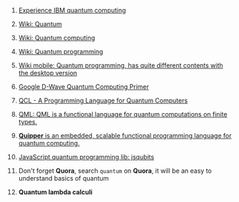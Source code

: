 1. [Experience IBM quantum computing](https://quantumexperience.ng.bluemix.net/)

2. [Wiki: Quantum](https://en.wikipedia.org/wiki/Quantum)

3. [Wiki: Quantum computing](https://en.wikipedia.org/wiki/Quantum_computing)

4. [Wiki: Quantum programming](https://en.wikipedia.org/wiki/Quantum_programming)

5. [Wiki mobile: Quantum programming, has quite different contents with the desktop version](https://en.m.wikipedia.org/wiki/Quantum_programming)

6. [Google D-Wave Quantum Computing Primer](http://www.dwavesys.com/tutorials/background-reading-series/quantum-computing-primer)

7. [QCL - A Programming Language for Quantum Computers](http://tph.tuwien.ac.at/~oemer/qcl.html)

8. [QML: QML is a functional language for quantum computations on finite types.](http://sneezy.cs.nott.ac.uk/QML/)

9. [**Quipper** is an embedded, scalable functional programming language for quantum computing.](http://www.mathstat.dal.ca/~selinger/quipper/)

10. [JavaScript quantum programming lib: jsqubits](http://davidbkemp.github.io/jsqubits/jsqubitsTutorial.html)

11. Don't forget **Quora**, search `quantum` on **Quora**, it will be an easy to understand basics of quantum

12. **Quantum lambda calculi**


